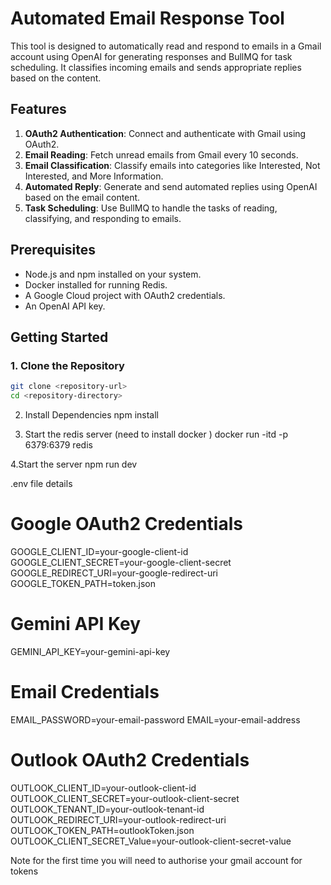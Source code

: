 # Automated Email Response Tool

This tool is designed to automatically read and respond to emails in a Gmail account using OpenAI for generating responses and BullMQ for task scheduling. It classifies incoming emails and sends appropriate replies based on the content.

## Features

1. **OAuth2 Authentication**: Connect and authenticate with Gmail using OAuth2.
2. **Email Reading**: Fetch unread emails from Gmail every 10 seconds.
3. **Email Classification**: Classify emails into categories like Interested, Not Interested, and More Information.
4. **Automated Reply**: Generate and send automated replies using OpenAI based on the email content.
5. **Task Scheduling**: Use BullMQ to handle the tasks of reading, classifying, and responding to emails.

## Prerequisites

- Node.js and npm installed on your system.
- Docker installed for running Redis.
- A Google Cloud project with OAuth2 credentials.
- An OpenAI API key.

## Getting Started

### 1. Clone the Repository

```bash
git clone <repository-url>
cd <repository-directory>
```

2. Install Dependencies
npm install

3. Start the redis server (need to install docker )
docker run -itd -p 6379:6379 redis

4.Start the server 
npm run dev


.env file details

# Google OAuth2 Credentials
GOOGLE_CLIENT_ID=your-google-client-id
GOOGLE_CLIENT_SECRET=your-google-client-secret
GOOGLE_REDIRECT_URI=your-google-redirect-uri
GOOGLE_TOKEN_PATH=token.json


# Gemini API Key
GEMINI_API_KEY=your-gemini-api-key

# Email Credentials
EMAIL_PASSWORD=your-email-password
EMAIL=your-email-address

# Outlook OAuth2 Credentials
OUTLOOK_CLIENT_ID=your-outlook-client-id
OUTLOOK_CLIENT_SECRET=your-outlook-client-secret
OUTLOOK_TENANT_ID=your-outlook-tenant-id
OUTLOOK_REDIRECT_URI=your-outlook-redirect-uri
OUTLOOK_TOKEN_PATH=outlookToken.json
OUTLOOK_CLIENT_SECRET_Value=your-outlook-client-secret-value

Note for the first time you will need to authorise your gmail account for tokens





